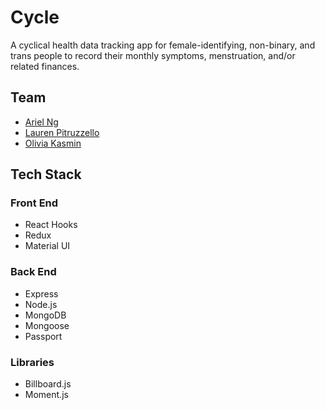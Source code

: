 # Cycle
A cyclical health data tracking app for female-identifying, non-binary, and trans people to record their monthly symptoms, menstruation, and/or related finances.



## Team
* [Ariel Ng](https://github.com/arng0123)
* [Lauren Pitruzzello](https://github.com/laurenpitruz)
* [Olivia Kasmin](https://github.com/oliviakasmin)



## Tech Stack
### Front End
* React Hooks
* Redux
* Material UI
### Back End
* Express
* Node.js
* MongoDB
* Mongoose
* Passport
### Libraries
* Billboard.js
* Moment.js
